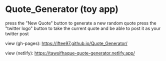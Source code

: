 # Quote_Generator (toy app)

press the "New Quote" button to generate a new random quote
press the "twitter logo" button to take the current quote and be able to post it as your twitter post



view (gh-pages): https://iftee97.github.io/Quote_Generator/

view (netlify): https://tawsifhaque-quote-generator.netlify.app/
